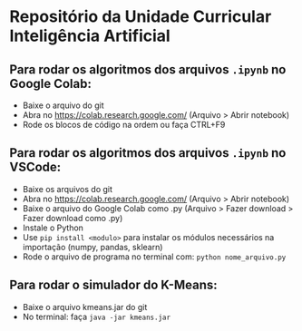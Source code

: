 # Repositório da Unidade Curricular Inteligência Artificial
## Para rodar os algoritmos dos arquivos ```.ipynb``` no Google Colab:
- Baixe o arquivo do git
- Abra no https://colab.research.google.com/ (Arquivo > Abrir notebook)
- Rode os blocos de código na ordem ou faça CTRL+F9


## Para rodar os algoritmos dos arquivos ```.ipynb``` no VSCode:
- Baixe os arquivos do git
- Abra no https://colab.research.google.com/ (Arquivo > Abrir notebook)
- Baixe o arquivo do Google Colab como .py (Arquivo > Fazer download > Fazer download como .py)
- Instale o Python
- Use ```pip install <modulo>``` para instalar os módulos necessários na importação (numpy, pandas, sklearn)
- Rode o arquivo de programa no terminal com: ```python nome_arquivo.py```

## Para rodar o simulador do K-Means:
- Baixe o arquivo kmeans.jar do git
- No terminal: faça ```java -jar kmeans.jar```
